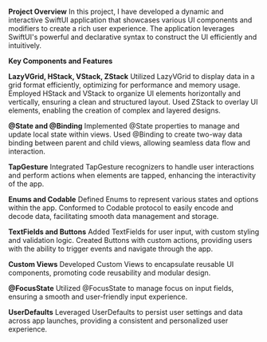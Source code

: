 **Project Overview**
In this project, I have developed a dynamic and interactive SwiftUI application that showcases various UI components and modifiers to create a rich user experience. The application leverages SwiftUI's powerful and declarative syntax to construct the UI efficiently and intuitively.

**Key Components and Features**

**LazyVGrid, HStack, VStack, ZStack**
Utilized LazyVGrid to display data in a grid format efficiently, optimizing for performance and memory usage.
Employed HStack and VStack to organize UI elements horizontally and vertically, ensuring a clean and structured layout.
Used ZStack to overlay UI elements, enabling the creation of complex and layered designs.

**@State and @Binding**
Implemented @State properties to manage and update local state within views.
Used @Binding to create two-way data binding between parent and child views, allowing seamless data flow and interaction.

**TapGesture**
Integrated TapGesture recognizers to handle user interactions and perform actions when elements are tapped, enhancing the interactivity of the app.


**Enums and Codable**
Defined Enums to represent various states and options within the app.
Conformed to Codable protocol to easily encode and decode data, facilitating smooth data management and storage.

**TextFields and Buttons**
Added TextFields for user input, with custom styling and validation logic.
Created Buttons with custom actions, providing users with the ability to trigger events and navigate through the app.

**Custom Views**
Developed Custom Views to encapsulate reusable UI components, promoting code reusability and modular design.

**@FocusState**
Utilized @FocusState to manage focus on input fields, ensuring a smooth and user-friendly input experience.

**UserDefaults**
Leveraged UserDefaults to persist user settings and data across app launches, providing a consistent and personalized user experience.
